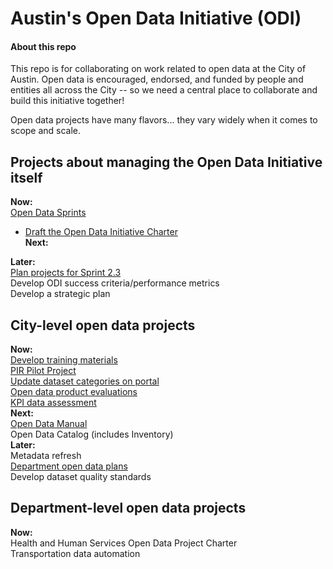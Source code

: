 # Austin's Open Data Initiative (ODI)

#### About this repo

This repo is for collaborating on work related to open data at the City of Austin. Open data is encouraged, endorsed, and funded by people and entities all across the City -- so we need a central place to collaborate and build this initiative together!

Open data projects have many flavors... they vary widely when it comes to scope and scale. 


## Projects about managing the Open Data Initiative itself

**Now:**  
[Open Data Sprints](https://github.com/cityofaustin/open-data-sprints) 
- [Draft the Open Data Initiative Charter](https://github.com/cityofaustin/open-data-admin/projects/3)   
**Next:**  

**Later:**  
[Plan projects for Sprint 2.3](https://github.com/cityofaustin/open-data-admin/projects/4)  
Develop ODI success criteria/performance metrics  
Develop a strategic plan

## City-level open data projects

**Now:**  
[Develop training materials](http://open-data-sprints.readthedocs.io/en/latest/project-training.html)  
[PIR Pilot Project](http://open-data-sprints.readthedocs.io/en/latest/project-pir-pilot.html)  
[Update dataset categories on portal](http://open-data-sprints.readthedocs.io/en/latest/project-portal-categories.html)  
[Open data product evaluations](http://open-data-sprints.readthedocs.io/en/latest/project-product-evals.html)  
[KPI data assessment](http://open-data-sprints.readthedocs.io/en/latest/project-open-data-plans.html)  
**Next:**  
[Open Data Manual](https://github.com/cityofaustin/open-data-manual)  
Open Data Catalog (includes Inventory)  
**Later:**  
Metadata refresh  
[Department open data plans](https://github.com/cityofaustin/open-data-plans)  
Develop dataset quality standards  

## Department-level open data projects  

**Now:**  
Health and Human Services Open Data Project Charter  
Transportation data automation





